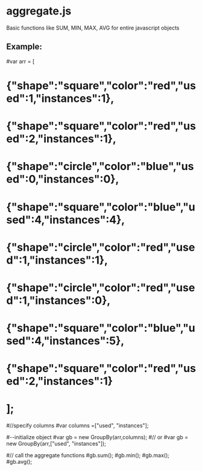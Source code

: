﻿# aggregate.js
Basic functions like SUM, MIN, MAX, AVG for entire javascript objects

Example:
----------------------------------------------------
#var arr = [
#						{"shape":"square","color":"red","used":1,"instances":1},
#						{"shape":"square","color":"red","used":2,"instances":1},
#						{"shape":"circle","color":"blue","used":0,"instances":0},
#						{"shape":"square","color":"blue","used":4,"instances":4},
#						{"shape":"circle","color":"red","used":1,"instances":1},
#						{"shape":"circle","color":"red","used":1,"instances":0},
#						{"shape":"square","color":"blue","used":4,"instances":5},
#						{"shape":"square","color":"red","used":2,"instances":1}
#					];
					
#//specify columns 
#var columns =["used", "instances"];

#--initialize object
#var gb = new GroupBy(arr,columns);
#// or
#var gb = new GroupBy(arr,["used", "instances"]);

#// call the aggregate functions
#gb.sum();
#gb.min();
#gb.max();
#gb.avg();
